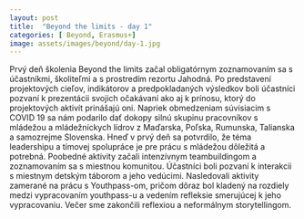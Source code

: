 ```yaml
---
layout: post
title:  "Beyond the limits - day 1"
categories: [ Beyond, Erasmus+]
image: assets/images/beyond/day-1.jpg
---
```


Prvý deň školenia Beyond the limits začal obligatórnym zoznamovaním sa s účastníkmi, školiteľmi a s prostredím rezortu Jahodná. Po predstavení projektových cieľov, indikátorov a predpokladaných výsledkov boli účastníci pozvaní k prezentácii svojich očakávaní ako aj k prínosu, ktorý do projektových aktivít prinášajú oni. Napriek obmedzeniam súvisiacim s COVID 19 sa nám podarilo dať dokopy silnú skupinu pracovníkov s mládežou a mládežníckych lídrov z Maďarska, Poľska, Rumunska, Talianska a samozrejme Slovenska. Hneď v prvý deň sa potvrdilo, že téma leadershipu a tímovej spolupráce je pre prácu s mládežou dôležitá a potrebná. Poobedné aktivity začali intenzívnym teambuildingom a zoznamovaním sa s miestnou komunitou. Účastníci boli pozvaní k interakcii s miestnym detským táborom a jeho vedúcimi. Nasledovali aktivity zamerané na prácu s Youthpass-om, pričom dôraz bol kladený na rozdiely medzi vypracovaním youthpass-u a vedením refleksie smerujúcej k jeho vypracovaniu. Večer sme zakončili reflexiou a neformálnym storytellingom.
